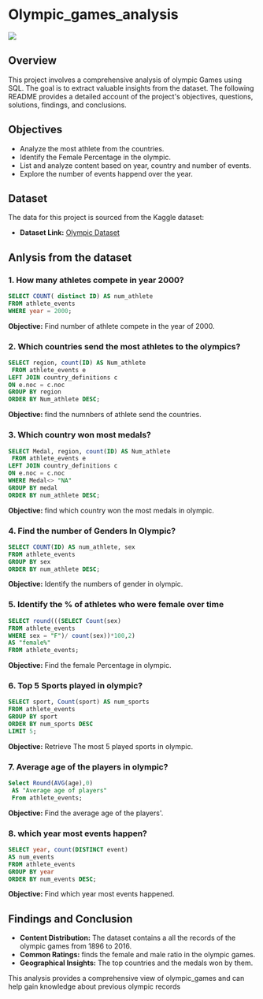 # Olympic_games_analysis

![](https://github.com/najirh/netflix_sql_project/blob/main/logo.png](https://github.com/Aniltamang07/Olympic_games_anlysis/blob/main/Olympic_games.png))

## Overview
This project involves a comprehensive analysis of olympic Games using SQL. The goal is to extract valuable insights from the dataset. The following README provides a detailed account of the project's objectives, questions, solutions, findings, and conclusions.

## Objectives

- Analyze the most athlete from the countries.
- Identify the Female Percentage in the olympic.
- List and analyze content based on year, country and number of events.
- Explore the number of events happend over the year.

## Dataset

The data for this project is sourced from the Kaggle dataset:

- **Dataset Link:** [Olympic Dataset](https://www.kaggle.com/datasets/shivamb/netflix-shows?resource=download)


##  Anlysis from the dataset

### 1. How many athletes compete in year 2000?

```sql
SELECT COUNT( distinct ID) AS num_athlete
FROM athlete_events
WHERE year = 2000;
```

**Objective:** Find number of athlete compete in the year of 2000.

### 2. Which countries send the most athletes to the olympics?

```sql
SELECT region, count(ID) AS Num_athlete
 FROM athlete_events e
LEFT JOIN country_definitions c
ON e.noc = c.noc
GROUP BY region
ORDER BY Num_athlete DESC;
```

**Objective:** find the numnbers of athlete send the countries.

### 3.  Which country won most medals?

```sql
SELECT Medal, region, count(ID) AS Num_athlete
 FROM athlete_events e
LEFT JOIN country_definitions c
ON e.noc = c.noc
WHERE Medal<> "NA"
GROUP BY medal
ORDER BY num_athlete DESC;
```

**Objective:** find which country won the most medals in olympic.

### 4. Find the number of Genders In Olympic?

```sql
SELECT COUNT(ID) AS num_athlete, sex
FROM athlete_events
GROUP BY sex
ORDER BY num_athlete DESC;

```

**Objective:** Identify the numbers of gender in olympic.

### 5. Identify the % of athletes who were female over time

```sql
SELECT round(((SELECT Count(sex)
FROM athlete_events 
WHERE sex = "F")/ count(sex))*100,2)
AS "female%" 
FROM athlete_events;
```

**Objective:** Find the female Percentage in olympic.

### 6. Top 5 Sports played in olympic?

```sql
SELECT sport, Count(sport) AS num_sports
FROM athlete_events
GROUP BY sport
ORDER BY num_sports DESC
LIMIT 5;
```

**Objective:** Retrieve The most 5 played sports in olympic.

### 7. Average age of the players in olympic?

```sql
Select Round(AVG(age),0)
 AS "Average age of players"
 From athlete_events;
```

**Objective:** Find the average age of the players'.

### 8. which year most events happen?

```sql
SELECT year, count(DISTINCT event)
AS num_events
FROM athlete_events
GROUP BY year
ORDER BY num_events DESC;
```

**Objective:** Find which year most events happened.



## Findings and Conclusion

- **Content Distribution:** The dataset contains a all the records of the olympic games from 1896 to 2016.
- **Common Ratings:** finds the female and male ratio in the olympic games.
- **Geographical Insights:** The top countries and the medals won by them.

This analysis provides a comprehensive view of olympic_games and can help gain knowledge about previous olympic records


